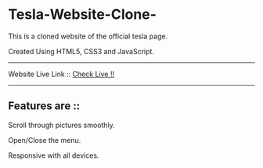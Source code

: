 # Tesla-Website-Clone-
<p align="left">This is a cloned website of the official tesla page.</p>
<p align="left">Created Using HTML5, CSS3 and JavaScript.</p>
<hr>
<p align="left">Website Live Link :: <a href="https://sonu-tesla.netlify.app">Check Live !!</a></p>
<hr>

<h2 align="left">Features are :: </h2>
<p align="left">Scroll through pictures smoothly.</p>
<p align="left">Open/Close the menu.</p>
<p align="left">Responsive with all devices.</p>


